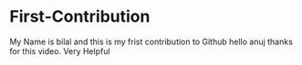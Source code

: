 # First-Contribution
My Name is bilal and this is my frist contribution to Github
hello anuj thanks for this video. Very Helpful
